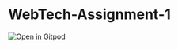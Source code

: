 # WebTech-Assignment-1

[![Open in Gitpod](https://gitpod.io/button/open-in-gitpod.svg)](https://gitpod.io/#https://github.com/LuFGi9/WebTech-Assignment-1)
